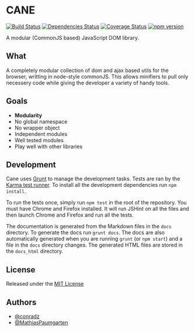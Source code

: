 CANE
====

[![Build Status](https://travis-ci.org/MathiasPaumgarten/cane.svg?branch=master)](https://travis-ci.org/MathiasPaumgarten/cane)
[![Dependencies Status](https://david-dm.org/MathiasPaumgarten/cane.svg)](https://david-dm.org/MathiasPaumgarten/cane)
[![Coverage Status](https://coveralls.io/repos/MathiasPaumgarten/cane/badge.svg?branch=master&service=github)](https://coveralls.io/github/MathiasPaumgarten/cane?branch=master)
[![npm version](https://badge.fury.io/js/cane.svg)](https://badge.fury.io/js/cane)

A modular (CommonJS based) JavaScript DOM library.


What
----

A completely modular collection of dom and ajax based utils for the browser,
writting in node-style commonJS. This allows minifiers to pull only necessery
code while giving the developer a variety of handy tools.


Goals
-----

* __Modularity__
* No global namespace
* No wrapper object
* Independent modules
* Well tested modules
* Play well with other libraries


Development
-----------

Cane uses [Grunt](http://gruntjs.com/) to manage the development tasks. Tests
are ran by the [Karma test runner](http://karma-runner.github.io/). To install
all the development dependencies run `npm install`.

To run the tests once, simply run `npm test` in the root of the repository. You
must have Chrome and Firefox installed. It will run JSHint on all the files and
then launch Chrome and Firefox and run all the tests.

The documentation is generated from the Markdown files in the `docs` directory.
To generate the docs run `grunt docs`. The docs are also automatically generated
when you are running `grunt` (or `npm start`) and a file in the `docs` directory
changes. The generated HTML files are stored in the `docs_html` directory.


License
-------

Released under the [MIT License](http://opensource.org/licenses/MIT)


Authors
-------

* [@conradz](https://github.com/conradz)
* [@MathiasPaumgarten](https://github.com/MathiasPaumgarten)
